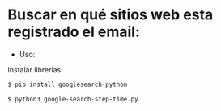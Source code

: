 # Buscar en qué sitios web esta registrado el email:

* Uso: 

Instalar librerías:
```sh
$ pip install googlesearch-python
```

```sh
$ python3 google-search-step-time.py
```
